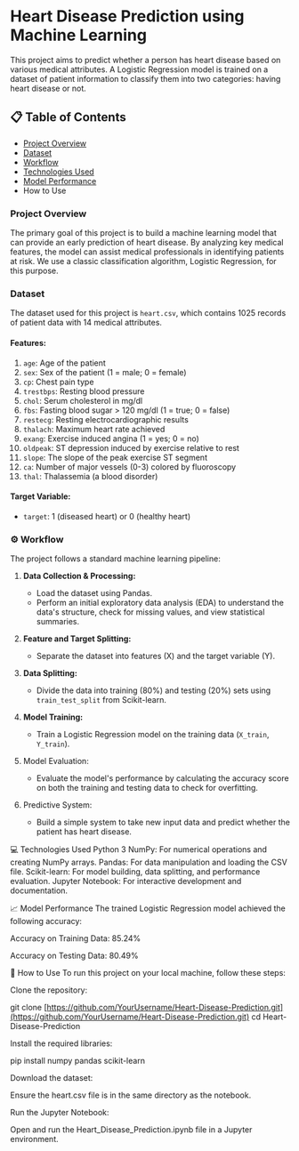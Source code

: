 
# Heart Disease Prediction using Machine Learning
This project aims to predict whether a person has heart disease based on various medical attributes. A Logistic Regression model is trained on a dataset of patient information to classify them into two categories: having heart disease or not.

## 📋 Table of Contents
- [Project Overview](#Project-Overview)
- [Dataset](#Dataset)
- [Workflow](#Features)
- [Technologies Used](#Target-Variable)
- [Model Performance](#)
- How to Use

### Project Overview
The primary goal of this project is to build a machine learning model that can provide an early prediction of heart disease. By analyzing key medical features, the model can assist medical professionals in identifying patients at risk. We use a classic classification algorithm, Logistic Regression, for this purpose.

### Dataset
The dataset used for this project is `heart.csv`, which contains 1025 records of patient data with 14 medical attributes.
#### Features:
1. `age`: Age of the patient
2. `sex`: Sex of the patient (1 = male; 0 = female)
3. `cp`: Chest pain type
4. `trestbps`: Resting blood pressure
5. `chol`: Serum cholesterol in mg/dl
6. `fbs`: Fasting blood sugar > 120 mg/dl (1 = true; 0 = false)
7. `restecg`: Resting electrocardiographic results
8. `thalach`: Maximum heart rate achieved
9. `exang`: Exercise induced angina (1 = yes; 0 = no)
10. `oldpeak`: ST depression induced by exercise relative to rest
11. `slope`: The slope of the peak exercise ST segment
12. `ca`: Number of major vessels (0-3) colored by fluoroscopy
13. `thal`: Thalassemia (a blood disorder)

#### Target Variable:

- `target`: 1 (diseased heart) or 0 (healthy heart)

### ⚙️ Workflow
The project follows a standard machine learning pipeline:
1. **Data Collection & Processing:**
    - Load the dataset using Pandas.
    - Perform an initial exploratory data analysis (EDA) to understand the data's structure, check for missing values, and view statistical summaries.
    
2. **Feature and Target Splitting:**
    - Separate the dataset into features (X) and the target variable (Y).

3. **Data Splitting:**
    - Divide the data into training (80%) and testing (20%) sets using `train_test_split` from Scikit-learn.

4. **Model Training:**
    - Train a Logistic Regression model on the training data (`X_train`, `Y_train`).

5. Model Evaluation:
    - Evaluate the model's performance by calculating the accuracy score on both the training and testing data to check for overfitting.

6. Predictive System:
    - Build a simple system to take new input data and predict whether the patient has heart disease.

💻 Technologies Used
Python 3
NumPy: For numerical operations and creating NumPy arrays.
Pandas: For data manipulation and loading the CSV file.
Scikit-learn: For model building, data splitting, and performance evaluation.
Jupyter Notebook: For interactive development and documentation.

📈 Model Performance
The trained Logistic Regression model achieved the following accuracy:

Accuracy on Training Data: 85.24%

Accuracy on Testing Data: 80.49%

🚀 How to Use
To run this project on your local machine, follow these steps:

Clone the repository:

git clone [https://github.com/YourUsername/Heart-Disease-Prediction.git](https://github.com/YourUsername/Heart-Disease-Prediction.git)
cd Heart-Disease-Prediction

Install the required libraries:

pip install numpy pandas scikit-learn

Download the dataset:

Ensure the heart.csv file is in the same directory as the notebook.

Run the Jupyter Notebook:

Open and run the Heart_Disease_Prediction.ipynb file in a Jupyter environment.
